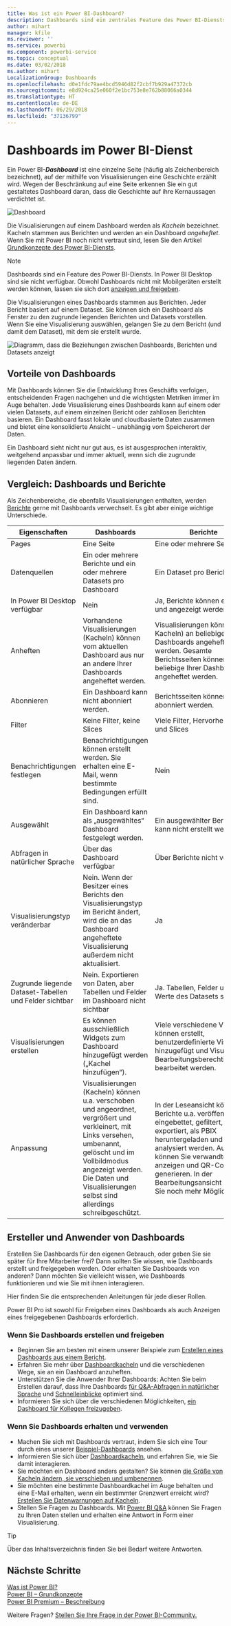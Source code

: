 ```yaml
---
title: Was ist ein Power BI-Dashboard?
description: Dashboards sind ein zentrales Feature des Power BI-Diensts.
author: mihart
manager: kfile
ms.reviewer: ''
ms.service: powerbi
ms.component: powerbi-service
ms.topic: conceptual
ms.date: 03/02/2018
ms.author: mihart
LocalizationGroup: Dashboards
ms.openlocfilehash: d0e1fdc79ae4bcd5946d82f2cbf7b929a47372cb
ms.sourcegitcommit: e8d924ca25e060f2e1bc753e8e762b88066a0344
ms.translationtype: HT
ms.contentlocale: de-DE
ms.lasthandoff: 06/29/2018
ms.locfileid: "37136799"
---
```

# <a name="dashboards-in-power-bi-service"></a>Dashboards im Power BI-Dienst

Ein Power BI-***Dashboard*** ist eine einzelne Seite (häufig als Zeichenbereich bezeichnet), auf der mithilfe von Visualisierungen eine Geschichte erzählt wird. Wegen der Beschränkung auf eine Seite erkennen Sie ein gut gestaltetes Dashboard daran, dass die Geschichte auf ihre Kernaussagen verdichtet ist.

![Dashboard](media/service-dashboards/power-bi-dashboard2.png)

Die Visualisierungen auf einem Dashboard werden als *Kacheln* bezeichnet. Kacheln stammen aus Berichten und werden an ein Dashboard *angeheftet*. Wenn Sie mit Power BI noch nicht vertraut sind, lesen Sie den Artikel [Grundkonzepte des Power BI-Diensts](service-basic-concepts.md).

> [!NOTE]
> Dashboards sind ein Feature des Power BI-Diensts. In Power BI Desktop sind sie nicht verfügbar. Obwohl Dashboards nicht mit Mobilgeräten erstellt werden können, lassen sie sich dort [anzeigen und freigeben](mobile-apps-view-dashboard.md).
> 
> 

Die Visualisierungen eines Dashboards stammen aus Berichten. Jeder Bericht basiert auf einem Dataset. Sie können sich ein Dashboard als Fenster zu den zugrunde liegenden Berichten und Datasets vorstellen. Wenn Sie eine Visualisierung auswählen, gelangen Sie zu dem Bericht (und damit dem Dataset), mit dem sie erstellt wurde.

![Diagramm, dass die Beziehungen zwischen Dashboards, Berichten und Datasets anzeigt](media/service-dashboards/power-bi-diagram.png)

## <a name="advantages-of-dashboards"></a>Vorteile von Dashboards
Mit Dashboards können Sie die Entwicklung Ihres Geschäfts verfolgen, entscheidenden Fragen nachgehen und die wichtigsten Metriken immer im Auge behalten. Jede Visualisierung eines Dashboards kann auf einem oder vielen Datasets, auf einem einzelnen Bericht oder zahllosen Berichten basieren. Ein Dashboard fasst lokale und cloudbasierte Daten zusammen und bietet eine konsolidierte Ansicht – unabhängig vom Speicherort der Daten.

Ein Dashboard sieht nicht nur gut aus, es ist ausgesprochen interaktiv, weitgehend anpassbar und immer aktuell, wenn sich die zugrunde liegenden Daten ändern.

## <a name="dashboards-versus-reports"></a>Vergleich: Dashboards und Berichte
Als Zeichenbereiche, die ebenfalls Visualisierungen enthalten, werden [Berichte](service-reports.md) gerne mit Dashboards verwechselt. Es gibt aber einige wichtige Unterschiede.

| **Eigenschaften** | **Dashboards** | **Berichte** |
| --- | --- | --- |
| Pages |Eine Seite |Eine oder mehrere Seiten |
| Datenquellen |Ein oder mehrere Berichte und ein oder mehrere Datasets pro Dashboard |Ein Dataset pro Bericht |
| In Power BI Desktop verfügbar |Nein |Ja, Berichte können erstellt und angezeigt werden. |
| Anheften |Vorhandene Visualisierungen (Kacheln) können vom aktuellen Dashboard aus nur an andere Ihrer Dashboards angeheftet werden. |Visualisierungen können (als Kacheln) an beliebige Ihrer Dashboards angeheftet werden. Gesamte Berichtsseiten können an beliebige Ihrer Dashboards angeheftet werden. |
| Abonnieren |Ein Dashboard kann nicht abonniert werden. |Berichtsseiten können abonniert werden. |
| Filter |Keine Filter, keine Slices |Viele Filter, Hervorhebungen und Slices |
| Benachrichtigungen festlegen |Benachrichtigungen können erstellt werden. Sie erhalten eine E-Mail, wenn bestimmte Bedingungen erfüllt sind. |Nein |
| Ausgewählt |Ein Dashboard kann als „ausgewähltes“ Dashboard festgelegt werden. |Ein ausgewählter Bericht kann nicht erstellt werden. |
| Abfragen in natürlicher Sprache |Über das Dashboard verfügbar |Über Berichte nicht verfügbar |
| Visualisierungstyp veränderbar |Nein. Wenn der Besitzer eines Berichts den Visualisierungstyp im Bericht ändert, wird die an das Dashboard angeheftete Visualisierung außerdem nicht aktualisiert. |Ja |
| Zugrunde liegende Dataset-Tabellen und Felder sichtbar |Nein. Exportieren von Daten, aber Tabellen und Felder im Dashboard nicht sichtbar |Ja. Tabellen, Felder und Werte des Datasets sichtbar |
| Visualisierungen erstellen |Es können ausschließlich Widgets zum Dashboard hinzugefügt werden („Kachel hinzufügen“). |Viele verschiedene Visuals können erstellt, benutzerdefinierte Visuals hinzugefügt und Visuals (mit Bearbeitungsberechtigungen) bearbeitet werden. |
| Anpassung |Visualisierungen (Kacheln) können u.a. verschoben und angeordnet, vergrößert und verkleinert, mit Links versehen, umbenannt, gelöscht und im Vollbildmodus angezeigt werden. Die Daten und Visualisierungen selbst sind allerdings schreibgeschützt. |In der Leseansicht können Berichte u.a. veröffentlicht, eingebettet, gefiltert, exportiert, als PBIX heruntergeladen und in Excel analysiert werden. Außerdem können Sie verwandte Inhalte anzeigen und QR-Codes generieren.  In der Bearbeitungsansicht haben Sie noch mehr Möglichkeiten. |

## <a name="dashboard-creators-and-dashboard-consumers"></a>Ersteller und Anwender von Dashboards
Erstellen Sie Dashboards für den eigenen Gebrauch, oder geben Sie sie später für Ihre Mitarbeiter frei? Dann sollten Sie wissen, wie Dashboards erstellt und freigegeben werden. Oder erhalten Sie Dashboards von anderen? Dann möchten Sie vielleicht wissen, wie Dashboards funktionieren und wie Sie mit ihnen interagieren.

Hier finden Sie die entsprechenden Anleitungen für jede dieser Rollen.

Power BI Pro ist sowohl für Freigeben eines Dashboards als auch Anzeigen eines freigegebenen Dashboards erforderlich.

### <a name="if-you-will-be-creating-and-sharing-dashboards"></a>Wenn Sie Dashboards erstellen und freigeben
* Beginnen Sie am besten mit einem unserer Beispiele zum [Erstellen eines Dashboards aus einem Bericht](service-dashboard-create.md).
* Erfahren Sie mehr über [Dashboardkacheln](service-dashboard-tiles.md) und die verschiedenen Wege, sie an ein Dashboard anzuheften.
* Unterstützen Sie die Anwender Ihrer Dashboards: Achten Sie beim Erstellen darauf, dass Ihre Dashboards [für Q&A-Abfragen in natürlicher Sprache](service-prepare-data-for-q-and-a.md) und [Schnelleinblicke](service-insights-optimize.md) optimiert sind.
* Informieren Sie sich über die verschiedenen Möglichkeiten, [ein Dashboard für Kollegen freizugeben](service-how-to-collaborate-distribute-dashboards-reports.md).

### <a name="if-you-will-be-receiving-and-consuming-dashboards"></a>Wenn Sie Dashboards erhalten und verwenden
* Machen Sie sich mit Dashboards vertraut, indem Sie sich eine Tour durch eines unserer [Beispiel-Dashboards](sample-tutorial-connect-to-the-samples.md) ansehen.
* Informieren Sie sich über [Dashboardkacheln](service-dashboard-tiles.md), und erfahren Sie, wie Sie damit interagieren.
* Sie möchten ein Dashboard anders gestalten?  Sie können [die Größe von Kacheln ändern, sie verschieben und umbenennen](service-dashboard-edit-tile.md).
* Sie möchten eine bestimmte Dashboardkachel im Auge behalten und eine E-Mail erhalten, wenn ein bestimmter Grenzwert erreicht wird? [Erstellen Sie Datenwarnungen auf Kacheln](service-set-data-alerts.md).
* Stellen Sie Fragen zu Dashboards. Mit [Power BI Q&A](power-bi-tutorial-q-and-a.md) können Sie Fragen zu Ihren Daten stellen und erhalten eine Antwort in Form einer Visualisierung.

> [!TIP]
> Über das Inhaltsverzeichnis finden Sie bei Bedarf weitere Antworten.
> 
> 

## <a name="next-steps"></a>Nächste Schritte
[Was ist Power BI?](power-bi-overview.md)  
[Power BI – Grundkonzepte](service-basic-concepts.md)  
[Power BI Premium – Beschreibung](service-premium.md)  

Weitere Fragen? [Stellen Sie Ihre Frage in der Power BI-Community.](http://community.powerbi.com/)

